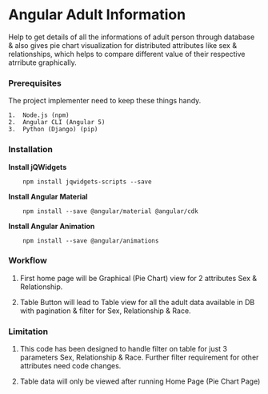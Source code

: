 
# Angular Adult Information

Help to get details of all the informations of adult person through database & also gives pie chart visualization for distributed attributes like sex & relationships, which helps to compare different value of their respective atrribute graphically.


### Prerequisites
The project implementer need to keep these things handy.

	1.  Node.js (npm)
	2.  Angular CLI (Angular 5)
	3.  Python (Django) (pip)

### Installation

**Install jQWidgets**

		npm install jqwidgets-scripts --save
		
**Install Angular Material**

		npm install --save @angular/material @angular/cdk
		
**Install Angular Animation**

		npm install --save @angular/animations
		
### Workflow

1. First home page will be Graphical (Pie Chart) view for 2 attributes Sex & Relationship.

2. Table Button will lead to Table view for all the adult data available in DB with pagination & filter for Sex, Relationship & Race.

### Limitation

1. This code has been designed to handle filter on table for just 3 parameters Sex, Relationship & Race. Further filter requirement for other attributes need code changes.

2. Table data will only be viewed after running Home Page (Pie Chart Page)  
